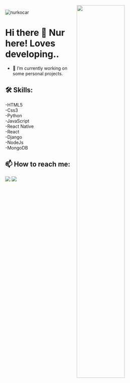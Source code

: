 <img src="https://github-readme-stats.vercel.app/api?username=nurkocar&show_icons=true&theme=tokyonight" align='right' width="55%">

<p align="left"> <img src="https://komarev.com/ghpvc/?username=nurkocar" alt="nurkocar" /> </p>

# Hi there 👋 Nur here! Loves developing..
- 🔭 I’m currently working on some personal projects.

## 🛠 Skills:<br>

  -HTML5<br>
  -Css3<br>
  -Python<br>
  -JavaScript<br>
  -React Native<br>
  -React<br>
  -Django<br>
  -NodeJs<br>
  -MongoDB<br>
  
  
  
 ## 📫 How to reach me: <br>
[![](https://img.shields.io/badge/linkedin-%230077B5.svg?&style=for-the-badge&logo=linkedin&logoColor=white)](https://www.linkedin.com/in/nur-kocar/)
[![](https://img.shields.io/badge/medium-%2312100E.svg?&style=for-the-badge&logo=medium&logoColor=white)](https://medium.com/@fatmanurkocar61)
<!-- <span style="margin-left:50em;" >✨ LinkedIn:</span> <a href='https://www.linkedin.com/in/nur-kocar/'>nurkocar</a> -->

<!--
**nurkocar/nurkocar** is a ✨ _special_ ✨ repository because its `README.md` (this file) appears on your GitHub profile.

Here are some ideas to get you started:

- 🔭 I’m currently working on some personal projects
- 🌱 I’m currently learning JavaScript
- 👯 I’m looking to collaborate on ...
- 🤔 I’m looking for help with ...
- 💬 Ask me about ...
- 📫 How to reach me: ...
- 😄 Pronouns: ...
- ⚡ Fun fact: ...
-->
